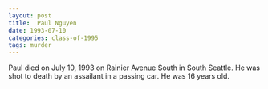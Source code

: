 ```yaml
---
layout: post
title:  Paul Nguyen
date: 1993-07-10
categories: class-of-1995
tags: murder
---
```

Paul died on July 10, 1993 on Rainier Avenue South in South Seattle. He was shot to death by an assailant in a passing car. He was 16 years old.
